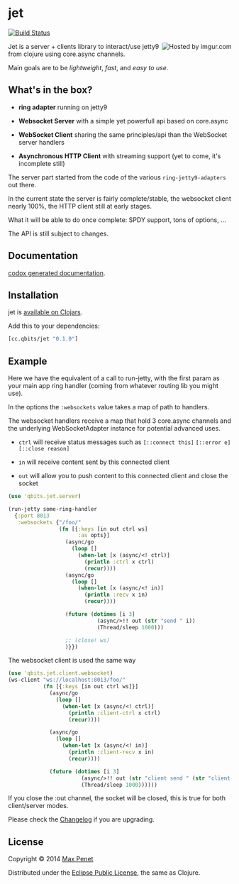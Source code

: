 # jet
[![Build Status](https://secure.travis-ci.org/mpenet/jet.png?branch=master)](http://travis-ci.org/mpenet/jet)

<img src="http://i.imgur.com/gs2v6d8.gif" title="Hosted by imgur.com" align="right"/>

Jet is a server + clients library to interact/use jetty9 from clojure
using core.async channels.

Main goals are to be *lightweight*, *fast*, and *easy to use*.

## What's in the box?

* **ring adapter** running on jetty9

* **Websocket Server** with a simple yet powerfull api based on core.async

* **WebSocket Client** sharing the same principles/api than the WebSocket
  server handlers

* **Asynchronous HTTP Client** with streaming support (yet to come,
  it's incomplete still)

The server part started from the code of the various
`ring-jetty9-adapters` out there.


In the current state the server is fairly complete/stable, the
websocket client nearly 100%, the HTTP client still at early stages.

What it will be able to do once complete:
SPDY support, tons of options, ...

The API is still subject to changes.

## Documentation

[codox generated documentation](http://mpenet.github.io/jet/).

## Installation

jet is [available on Clojars](https://clojars.org/cc.qbits/jet).

Add this to your dependencies:

```clojure
[cc.qbits/jet "0.1.0"]
```
## Example

Here we have the equivalent of a call to run-jetty, with the first
param as your main app ring handler (coming from whatever routing lib
you might use).

In the options the `:websockets` value takes a map of path to
handlers.

The websocket handlers receive a map that hold 3 core.async channels
and the underlying WebSocketAdapter instance for potential advanced uses.

* `ctrl` will receive status messages such as `[::connect this]`
`[::error e]` `[::close reason]`

* `in` will receive content sent by this connected client

* `out` will allow you to push content to this connected client and
  close the socket

```clojure
(use 'qbits.jet.server)

(run-jetty some-ring-handler
  {:port 8013
   :websockets {"/foo/"
                (fn [{:keys [in out ctrl ws]
                      :as opts}]
                  (async/go
                    (loop []
                      (when-let [x (async/<! ctrl)]
                        (println :ctrl x ctrl)
                        (recur))))
                  (async/go
                    (loop []
                      (when-let [x (async/<! in)]
                        (println :recv x in)
                        (recur))))

                  (future (dotimes [i 3]
                            (async/>!! out (str "send " i))
                            (Thread/sleep 1000)))

                  ;; (close! ws)
                  )}})
```



The websocket client is used the same way

```clojure
(use 'qbits.jet.client.websocket)
(ws-client "ws://localhost:8013/foo/"
           (fn [{:keys [in out ctrl ws]}]
             (async/go
               (loop []
                 (when-let [x (async/<! ctrl)]
                   (println :client-ctrl x ctrl)
                   (recur))))

             (async/go
               (loop []
                 (when-let [x (async/<! in)]
                   (println :client-recv x in)
                   (recur))))

             (future (dotimes [i 3]
                       (async/>!! out (str "client send " (str "client-" i)))
                       (Thread/sleep 1000))))))
```

If you close the :out channel, the socket will be closed, this is true
for both client/server modes.

Please check the
[Changelog](https://github.com/mpenet/jet/blob/master/CHANGELOG.md)
if you are upgrading.

## License

Copyright © 2014 [Max Penet](http://twitter.com/mpenet)

Distributed under the
[Eclipse Public License](http://www.eclipse.org/legal/epl-v10.html),
the same as Clojure.
